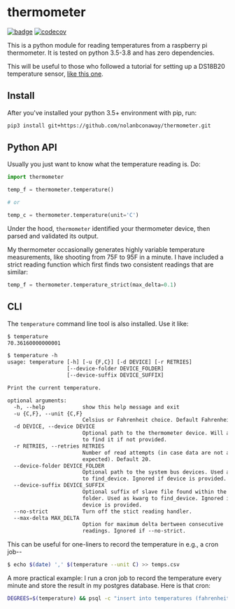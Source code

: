 # thermometer

[![badge](https://github.com/nolanbconaway/thermometer/workflows/Main%20Workflow/badge.svg)](https://github.com/nolanbconaway/thermometer/actions)
[![codecov](https://codecov.io/gh/nolanbconaway/thermometer/branch/master/graph/badge.svg)](https://codecov.io/gh/nolanbconaway/thermometer)

This is a python module for reading temperatures from a raspberry pi thermometer. It is tested on python 3.5-3.8 and has zero dependencies.

This will be useful to those who followed a tutorial for setting up a DS18B20 temperature sensor, [like this one](https://www.hackster.io/timfernando/a-raspberry-pi-thermometer-you-can-access-anywhere-33061c).

## Install

After you've installed your python 3.5+ environment with pip, run:

``` sh
pip3 install git+https://github.com/nolanbconaway/thermometer.git
```

## Python API

Usually you just want to know what the temperature reading is. Do:

``` python
import thermometer

temp_f = thermometer.temperature()

# or

temp_c = thermometer.temperature(unit='C')
```

Under the hood, `thermometer` identified your thermometer device, then parsed and validated its output.

My thermometer occasionally generates highly variable temperature measurements, like shooting from 75F to 95F in a minute. I have included a strict reading function which first finds two consistent readings that are similar:

``` python
temp_f = thermometer.temperature_strict(max_delta=0.1)
```

## CLI

The `temperature` command line tool is also installed. Use it like:

``` txt
$ temperature
70.36160000000001

$ temperature -h
usage: temperature [-h] [-u {F,C}] [-d DEVICE] [-r RETRIES]
                   [--device-folder DEVICE_FOLDER]
                   [--device-suffix DEVICE_SUFFIX]

Print the current temperature.

optional arguments:
  -h, --help            show this help message and exit
  -u {C,F}, --unit {C,F}
                        Celsius or Fahrenheit choice. Default Fahrenheit.
  -d DEVICE, --device DEVICE
                        Optional path to the thermometer device. Will attempt
                        to find it if not provided.
  -r RETRIES, --retries RETRIES
                        Number of read attempts (in case data are not as
                        expected). Default 20.
  --device-folder DEVICE_FOLDER
                        Optional path to the system bus devices. Used as kwarg
                        to find_device. Ignored if device is provided.
  --device-suffix DEVICE_SUFFIX
                        Optional suffix of slave file found within the device
                        folder. Used as kwarg to find_device. Ignored if
                        device is provided.
  --no-strict           Turn off the stict reading handler.
  --max-delta MAX_DELTA
                        Option for maximum delta bertween consecutive
                        readings. Ignored if --no-strict.
```

This can be useful for one-liners to record the temperature in e.g., a cron job--

``` sh
$ echo $(date) ',' $(temperature --unit C) >> temps.csv
```

A more practical example: I run a cron job to record the temperature every minute and store the result in my postgres database. Here is that cron:

``` sh
DEGREES=$(temperature) && psql -c "insert into temperatures (fahrenheit) values ($DEGREES);" > /dev/null
```

